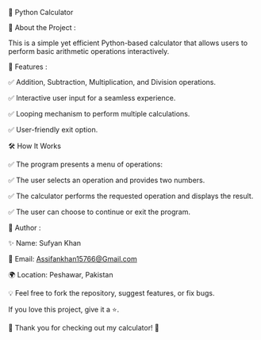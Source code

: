 🧮 Python Calculator

📌 About the Project :

This is a simple yet efficient Python-based calculator that allows users to perform basic arithmetic operations interactively.

🚀 Features :

✅ Addition, Subtraction, Multiplication, and Division operations.

✅ Interactive user input for a seamless experience.

✅ Looping mechanism to perform multiple calculations.

✅ User-friendly exit option.

🛠️ How It Works

✅ The program presents a menu of operations:

✅ The user selects an operation and provides two numbers.

✅ The calculator performs the requested operation and displays the result.

✅ The user can choose to continue or exit the program.

📌 Author :

✨ Name: Sufyan Khan

📧 Email: Assifankhan15766@Gmail.com

🌍 Location: Peshawar, Pakistan

💡 Feel free to fork the repository, suggest features, or fix bugs.

If you love this project, give it a ⭐.

🌟 Thank you for checking out my calculator! 🚀



